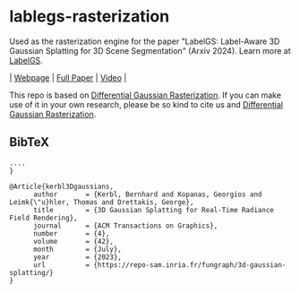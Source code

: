 # lablegs-rasterization

Used as the rasterization engine for the paper "LabelGS: Label-Aware 3D Gaussian Splatting for 3D Scene Segmentation" (Arxiv 2024). 
Learn more at [LabelGS](https://github.com/garrisonz/LabelGS).

| [Webpage](https://labelgs.github.io/) | [Full Paper](https://arxiv.org/pdf/xxxx.xxxxx.pdf) | [Video](https://www.youtube.com/watch?v=xxxxxxxxxxxxx) |

This repo is based on [Differential Gaussian Rasterization](https://github.com/graphdeco-inria/diff-gaussian-rasterization). If you can make use of it in your own research, please be so kind to cite us and [Differential Gaussian Rasterization](https://github.com/graphdeco-inria/diff-gaussian-rasterization).

<section class="section" id="BibTeX">
  <div class="container is-max-desktop content">
    <h2 class="title">BibTeX</h2>
    <pre><code>....
}</code></pre>
<pre><code>@Article{kerbl3Dgaussians,
      author       = {Kerbl, Bernhard and Kopanas, Georgios and Leimk{\"u}hler, Thomas and Drettakis, George},
      title        = {3D Gaussian Splatting for Real-Time Radiance Field Rendering},
      journal      = {ACM Transactions on Graphics},
      number       = {4},
      volume       = {42},
      month        = {July},
      year         = {2023},
      url          = {https://repo-sam.inria.fr/fungraph/3d-gaussian-splatting/}
}</code></pre>
  </div>
</section>